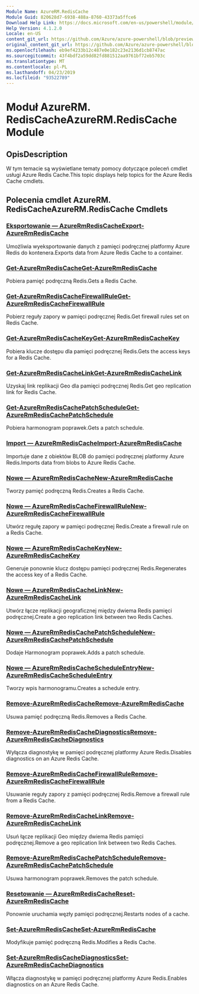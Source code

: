 ```yaml
---
Module Name: AzureRM.RedisCache
Module Guid: 820628d7-6938-488a-8760-43373a5ffce6
Download Help Link: https://docs.microsoft.com/en-us/powershell/module/azurerm.rediscache
Help Version: 4.1.2.0
Locale: en-US
content_git_url: https://github.com/Azure/azure-powershell/blob/preview/src/ResourceManager/RedisCache/Commands.RedisCache/help/AzureRM.RedisCache.md
original_content_git_url: https://github.com/Azure/azure-powershell/blob/preview/src/ResourceManager/RedisCache/Commands.RedisCache/help/AzureRM.RedisCache.md
ms.openlocfilehash: eb9ef4233b12c487e0e182c23e2136d1cb8747ac
ms.sourcegitcommit: 43f4bdf2a59dd82fd881512aa9761bf72eb5703c
ms.translationtype: MT
ms.contentlocale: pl-PL
ms.lasthandoff: 04/23/2019
ms.locfileid: "93522789"
---
```

# <span data-ttu-id="d0569-101">Moduł AzureRM. RedisCache</span><span class="sxs-lookup"><span data-stu-id="d0569-101">AzureRM.RedisCache Module</span></span>
## <span data-ttu-id="d0569-102">Opis</span><span class="sxs-lookup"><span data-stu-id="d0569-102">Description</span></span>
<span data-ttu-id="d0569-103">W tym temacie są wyświetlane tematy pomocy dotyczące poleceń cmdlet usługi Azure Redis Cache.</span><span class="sxs-lookup"><span data-stu-id="d0569-103">This topic displays help topics for the Azure Redis Cache cmdlets.</span></span>

## <span data-ttu-id="d0569-104">Polecenia cmdlet AzureRM. RedisCache</span><span class="sxs-lookup"><span data-stu-id="d0569-104">AzureRM.RedisCache Cmdlets</span></span>
### [<span data-ttu-id="d0569-105">Eksportowanie — AzureRmRedisCache</span><span class="sxs-lookup"><span data-stu-id="d0569-105">Export-AzureRmRedisCache</span></span>](Export-AzureRmRedisCache.md)
<span data-ttu-id="d0569-106">Umożliwia wyeksportowanie danych z pamięci podręcznej platformy Azure Redis do kontenera.</span><span class="sxs-lookup"><span data-stu-id="d0569-106">Exports data from Azure Redis Cache to a container.</span></span>

### [<span data-ttu-id="d0569-107">Get-AzureRmRedisCache</span><span class="sxs-lookup"><span data-stu-id="d0569-107">Get-AzureRmRedisCache</span></span>](Get-AzureRmRedisCache.md)
<span data-ttu-id="d0569-108">Pobiera pamięć podręczną Redis.</span><span class="sxs-lookup"><span data-stu-id="d0569-108">Gets a Redis Cache.</span></span>

### [<span data-ttu-id="d0569-109">Get-AzureRmRedisCacheFirewallRule</span><span class="sxs-lookup"><span data-stu-id="d0569-109">Get-AzureRmRedisCacheFirewallRule</span></span>](Get-AzureRmRedisCacheFirewallRule.md)
<span data-ttu-id="d0569-110">Pobierz reguły zapory w pamięci podręcznej Redis.</span><span class="sxs-lookup"><span data-stu-id="d0569-110">Get firewall rules set on Redis Cache.</span></span>

### [<span data-ttu-id="d0569-111">Get-AzureRmRedisCacheKey</span><span class="sxs-lookup"><span data-stu-id="d0569-111">Get-AzureRmRedisCacheKey</span></span>](Get-AzureRmRedisCacheKey.md)
<span data-ttu-id="d0569-112">Pobiera klucze dostępu dla pamięci podręcznej Redis.</span><span class="sxs-lookup"><span data-stu-id="d0569-112">Gets the access keys for a Redis Cache.</span></span>

### [<span data-ttu-id="d0569-113">Get-AzureRmRedisCacheLink</span><span class="sxs-lookup"><span data-stu-id="d0569-113">Get-AzureRmRedisCacheLink</span></span>](Get-AzureRmRedisCacheLink.md)
<span data-ttu-id="d0569-114">Uzyskaj link replikacji Geo dla pamięci podręcznej Redis.</span><span class="sxs-lookup"><span data-stu-id="d0569-114">Get geo replication link for Redis Cache.</span></span>

### [<span data-ttu-id="d0569-115">Get-AzureRmRedisCachePatchSchedule</span><span class="sxs-lookup"><span data-stu-id="d0569-115">Get-AzureRmRedisCachePatchSchedule</span></span>](Get-AzureRmRedisCachePatchSchedule.md)
<span data-ttu-id="d0569-116">Pobiera harmonogram poprawek.</span><span class="sxs-lookup"><span data-stu-id="d0569-116">Gets a patch schedule.</span></span>

### [<span data-ttu-id="d0569-117">Import — AzureRmRedisCache</span><span class="sxs-lookup"><span data-stu-id="d0569-117">Import-AzureRmRedisCache</span></span>](Import-AzureRmRedisCache.md)
<span data-ttu-id="d0569-118">Importuje dane z obiektów BLOB do pamięci podręcznej platformy Azure Redis.</span><span class="sxs-lookup"><span data-stu-id="d0569-118">Imports data from blobs to Azure Redis Cache.</span></span>

### [<span data-ttu-id="d0569-119">Nowe — AzureRmRedisCache</span><span class="sxs-lookup"><span data-stu-id="d0569-119">New-AzureRmRedisCache</span></span>](New-AzureRmRedisCache.md)
<span data-ttu-id="d0569-120">Tworzy pamięć podręczną Redis.</span><span class="sxs-lookup"><span data-stu-id="d0569-120">Creates a Redis Cache.</span></span>

### [<span data-ttu-id="d0569-121">Nowe — AzureRmRedisCacheFirewallRule</span><span class="sxs-lookup"><span data-stu-id="d0569-121">New-AzureRmRedisCacheFirewallRule</span></span>](New-AzureRmRedisCacheFirewallRule.md)
<span data-ttu-id="d0569-122">Utwórz regułę zapory w pamięci podręcznej Redis.</span><span class="sxs-lookup"><span data-stu-id="d0569-122">Create a firewall rule on a Redis Cache.</span></span>

### [<span data-ttu-id="d0569-123">Nowe — AzureRmRedisCacheKey</span><span class="sxs-lookup"><span data-stu-id="d0569-123">New-AzureRmRedisCacheKey</span></span>](New-AzureRmRedisCacheKey.md)
<span data-ttu-id="d0569-124">Generuje ponownie klucz dostępu pamięci podręcznej Redis.</span><span class="sxs-lookup"><span data-stu-id="d0569-124">Regenerates the access key of a Redis Cache.</span></span>

### [<span data-ttu-id="d0569-125">Nowe — AzureRmRedisCacheLink</span><span class="sxs-lookup"><span data-stu-id="d0569-125">New-AzureRmRedisCacheLink</span></span>](New-AzureRmRedisCacheLink.md)
<span data-ttu-id="d0569-126">Utwórz łącze replikacji geograficznej między dwiema Redis pamięci podręcznej.</span><span class="sxs-lookup"><span data-stu-id="d0569-126">Create a geo replication link between two Redis Caches.</span></span>

### [<span data-ttu-id="d0569-127">Nowe — AzureRmRedisCachePatchSchedule</span><span class="sxs-lookup"><span data-stu-id="d0569-127">New-AzureRmRedisCachePatchSchedule</span></span>](New-AzureRmRedisCachePatchSchedule.md)
<span data-ttu-id="d0569-128">Dodaje Harmonogram poprawek.</span><span class="sxs-lookup"><span data-stu-id="d0569-128">Adds a patch schedule.</span></span>

### [<span data-ttu-id="d0569-129">Nowe — AzureRmRedisCacheScheduleEntry</span><span class="sxs-lookup"><span data-stu-id="d0569-129">New-AzureRmRedisCacheScheduleEntry</span></span>](New-AzureRmRedisCacheScheduleEntry.md)
<span data-ttu-id="d0569-130">Tworzy wpis harmonogramu.</span><span class="sxs-lookup"><span data-stu-id="d0569-130">Creates a schedule entry.</span></span>

### [<span data-ttu-id="d0569-131">Remove-AzureRmRedisCache</span><span class="sxs-lookup"><span data-stu-id="d0569-131">Remove-AzureRmRedisCache</span></span>](Remove-AzureRmRedisCache.md)
<span data-ttu-id="d0569-132">Usuwa pamięć podręczną Redis.</span><span class="sxs-lookup"><span data-stu-id="d0569-132">Removes a Redis Cache.</span></span>

### [<span data-ttu-id="d0569-133">Remove-AzureRmRedisCacheDiagnostics</span><span class="sxs-lookup"><span data-stu-id="d0569-133">Remove-AzureRmRedisCacheDiagnostics</span></span>](Remove-AzureRmRedisCacheDiagnostics.md)
<span data-ttu-id="d0569-134">Wyłącza diagnostykę w pamięci podręcznej platformy Azure Redis.</span><span class="sxs-lookup"><span data-stu-id="d0569-134">Disables diagnostics on an Azure Redis Cache.</span></span>

### [<span data-ttu-id="d0569-135">Remove-AzureRmRedisCacheFirewallRule</span><span class="sxs-lookup"><span data-stu-id="d0569-135">Remove-AzureRmRedisCacheFirewallRule</span></span>](Remove-AzureRmRedisCacheFirewallRule.md)
<span data-ttu-id="d0569-136">Usuwanie reguły zapory z pamięci podręcznej Redis.</span><span class="sxs-lookup"><span data-stu-id="d0569-136">Remove a firewall rule from a Redis Cache.</span></span>

### [<span data-ttu-id="d0569-137">Remove-AzureRmRedisCacheLink</span><span class="sxs-lookup"><span data-stu-id="d0569-137">Remove-AzureRmRedisCacheLink</span></span>](Remove-AzureRmRedisCacheLink.md)
<span data-ttu-id="d0569-138">Usuń łącze replikacji Geo między dwiema Redis pamięci podręcznej.</span><span class="sxs-lookup"><span data-stu-id="d0569-138">Remove a geo replication link between two Redis Caches.</span></span>

### [<span data-ttu-id="d0569-139">Remove-AzureRmRedisCachePatchSchedule</span><span class="sxs-lookup"><span data-stu-id="d0569-139">Remove-AzureRmRedisCachePatchSchedule</span></span>](Remove-AzureRmRedisCachePatchSchedule.md)
<span data-ttu-id="d0569-140">Usuwa harmonogram poprawek.</span><span class="sxs-lookup"><span data-stu-id="d0569-140">Removes the patch schedule.</span></span>

### [<span data-ttu-id="d0569-141">Resetowanie — AzureRmRedisCache</span><span class="sxs-lookup"><span data-stu-id="d0569-141">Reset-AzureRmRedisCache</span></span>](Reset-AzureRmRedisCache.md)
<span data-ttu-id="d0569-142">Ponownie uruchamia węzły pamięci podręcznej.</span><span class="sxs-lookup"><span data-stu-id="d0569-142">Restarts nodes of a cache.</span></span>

### [<span data-ttu-id="d0569-143">Set-AzureRmRedisCache</span><span class="sxs-lookup"><span data-stu-id="d0569-143">Set-AzureRmRedisCache</span></span>](Set-AzureRmRedisCache.md)
<span data-ttu-id="d0569-144">Modyfikuje pamięć podręczną Redis.</span><span class="sxs-lookup"><span data-stu-id="d0569-144">Modifies a Redis Cache.</span></span>

### [<span data-ttu-id="d0569-145">Set-AzureRmRedisCacheDiagnostics</span><span class="sxs-lookup"><span data-stu-id="d0569-145">Set-AzureRmRedisCacheDiagnostics</span></span>](Set-AzureRmRedisCacheDiagnostics.md)
<span data-ttu-id="d0569-146">Włącza diagnostykę w pamięci podręcznej platformy Azure Redis.</span><span class="sxs-lookup"><span data-stu-id="d0569-146">Enables diagnostics on an Azure Redis Cache.</span></span>

